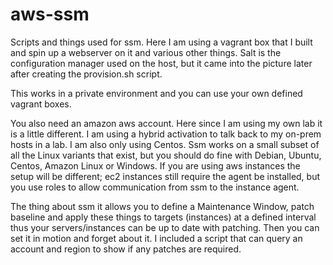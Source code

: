# aws-ssm
Scripts and things used for ssm. Here I am using a vagrant box that I built and spin up a webserver on it and various other
things. Salt is the configuration manager used on the host, but it came into the picture later after creating the provision.sh script.

This works in a private environment and you can use your own defined vagrant boxes.

You also need an amazon aws account. Here since I am using my own lab it is a little different. I am using a hybrid activation to talk back to 
my on-prem hosts in a lab. I am also only using Centos. Ssm works on a small subset of all the Linux variants that exist, but you should do fine 
with Debian, Ubuntu, Centos, Amazon Linux or Windows. If you are using aws instances the setup will be different; ec2 instances still require the 
agent be installed, but you use roles to allow communication from ssm to the instance agent.

The thing about ssm it allows you to define a Maintenance Window, patch baseline and apply these things to targets (instances) at a defined interval 
thus your servers/instances can be up to date with patching. Then you can set it in motion and forget about it. I included a script that can query 
an account and region to show if any patches are required.


